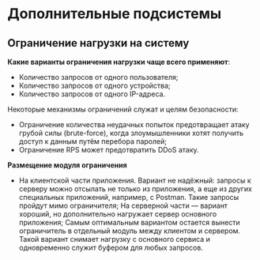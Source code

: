 # Дополнительные подсистемы
## Ограничение нагрузки на систему
**Какие варианты ограничения нагрузки чаще всего применяют**:

- Количество запросов от одного пользователя;
- Количество запросов от одного устройства;
- Количество запросов от одного IP-адреса.

Некоторые механизмы ограничений служат и целям безопасности:
- Ограничение количества неудачных попыток предотвращает атаку грубой силы (brute-force), когда злоумышленники хотят получить доступ к данным путём перебора паролей;
- Ограничение RPS может предотвратить DDoS атаку.

**Размещение модуля ограничения**

- На клиентской части приложения. Вариант не надёжный: запросы к серверу можно отсылать не только из приложения, а еще из других специальных приложений, например, с Postman. Такие запросы пройдут мимо ограничителя;
На серверной части — вариант хороший, но дополнительно нагружает сервер основного приложения;
Самым оптимальным вариантом остается вынести ограничитель в отдельный модуль между клиентом и сервером. Такой вариант снимает нагрузку с основного сервиса и одновременно служит буфером для любых запросов.
